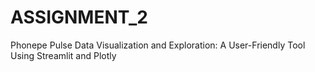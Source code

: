 # ASSIGNMENT_2
Phonepe Pulse Data Visualization and Exploration: A User-Friendly Tool Using Streamlit and Plotly
